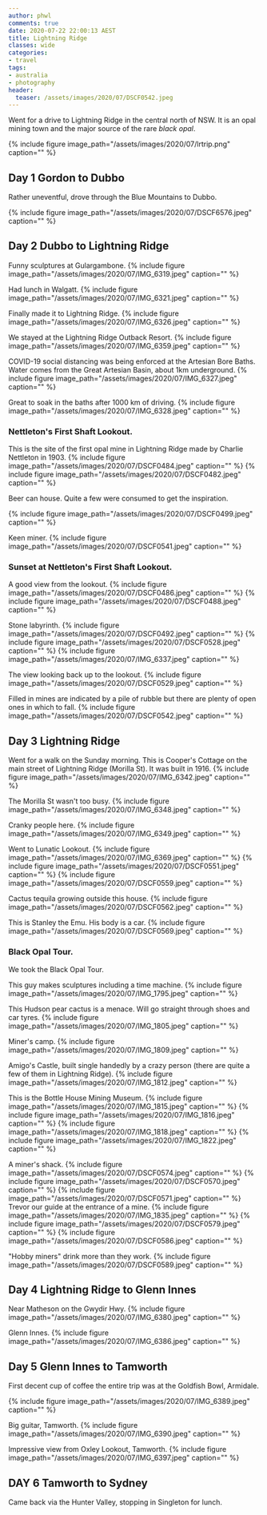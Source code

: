 ```yaml
---
author: phwl
comments: true
date: 2020-07-22 22:00:13 AEST
title: Lightning Ridge
classes: wide
categories:
- travel
tags:
- australia
- photography
header:
  teaser: /assets/images/2020/07/DSCF0542.jpeg
---
```


Went for a drive to Lightning Ridge in the central north of NSW. It is an opal mining town and 
the major source of the rare *black opal*.

{% include figure image_path="/assets/images/2020/07/lrtrip.png" caption="" %}
<!-- more -->

## Day 1 Gordon to Dubbo
Rather uneventful, drove through the Blue Mountains to Dubbo.

{% include figure image_path="/assets/images/2020/07/DSCF6576.jpeg" caption="" %}

## Day 2 Dubbo to Lightning Ridge
Funny sculptures at Gulargambone.
{% include figure image_path="/assets/images/2020/07/IMG_6319.jpeg" caption="⁩" %}

Had lunch in Walgatt.
{% include figure image_path="/assets/images/2020/07/IMG_6321.jpeg" caption="" %}

Finally made it to Lightning Ridge.
{% include figure image_path="/assets/images/2020/07/IMG_6326.jpeg" caption="" %}

We stayed at the Lightning Ridge Outback Resort.
{% include figure image_path="/assets/images/2020/07/IMG_6359.jpeg" caption="" %}

COVID-19 social distancing was being enforced at the Artesian Bore Baths. Water
comes from the Great Artesian Basin, about 1km underground.
{% include figure image_path="/assets/images/2020/07/IMG_6327.jpeg" caption="" %}

Great to soak in the baths after 1000 km of driving.
{% include figure image_path="/assets/images/2020/07/IMG_6328.jpeg" caption="" %}

### Nettleton's First Shaft Lookout.
This is the site of the first opal mine in Lightning Ridge
made by Charlie Nettleton in 1903.
{% include figure image_path="/assets/images/2020/07/DSCF0484.jpeg" caption="" %}
{% include figure image_path="/assets/images/2020/07/DSCF0482.jpeg" caption="" %}

Beer can house. Quite a few were consumed to get the inspiration.

{% include figure image_path="/assets/images/2020/07/DSCF0499.jpeg" caption="" %}

Keen miner.
{% include figure image_path="/assets/images/2020/07/DSCF0541.jpeg" caption="" %}
### Sunset at Nettleton's First Shaft Lookout.
A good view from the lookout.
{% include figure image_path="/assets/images/2020/07/DSCF0486.jpeg" caption="" %}
{% include figure image_path="/assets/images/2020/07/DSCF0488.jpeg" caption="" %}

Stone labyrinth.
{% include figure image_path="/assets/images/2020/07/DSCF0492.jpeg" caption="" %}
{% include figure image_path="/assets/images/2020/07/DSCF0528.jpeg" caption="" %}
{% include figure image_path="/assets/images/2020/07/IMG_6337.jpeg" caption="" %}

The view looking back up to the lookout.
{% include figure image_path="/assets/images/2020/07/DSCF0529.jpeg" caption="" %}

Filled in mines are indicated by a pile of rubble but there are plenty of open ones in which to fall.
{% include figure image_path="/assets/images/2020/07/DSCF0542.jpeg" caption="" %}

## Day 3 Lightning Ridge
Went for a walk on the Sunday morning. This is Cooper's Cottage on the main street of Lightning Ridge (Morilla St). It was built in 1916.
{% include figure image_path="/assets/images/2020/07/IMG_6342.jpeg" caption="" %}

The Morilla St wasn't too busy.
{% include figure image_path="/assets/images/2020/07/IMG_6348.jpeg" caption="" %}

Cranky people here.
{% include figure image_path="/assets/images/2020/07/IMG_6349.jpeg" caption="" %}

Went to Lunatic Lookout.
{% include figure image_path="/assets/images/2020/07/IMG_6369.jpeg" caption="" %}
{% include figure image_path="/assets/images/2020/07/DSCF0551.jpeg" caption="" %}
{% include figure image_path="/assets/images/2020/07/DSCF0559.jpeg" caption="" %}

Cactus tequila growing outside this house.
{% include figure image_path="/assets/images/2020/07/DSCF0562.jpeg" caption="" %}

This is Stanley the Emu. His body is a car.
{% include figure image_path="/assets/images/2020/07/DSCF0569.jpeg" caption="" %}
### Black Opal Tour. 
We took the Black Opal Tour.

This guy makes sculptures including a time machine.
{% include figure image_path="/assets/images/2020/07/IMG_1795.jpeg" caption="" %}

This Hudson pear cactus is a menace. Will go straight through shoes and car tyres.
{% include figure image_path="/assets/images/2020/07/IMG_1805.jpeg" caption="" %}

Miner's camp.
{% include figure image_path="/assets/images/2020/07/IMG_1809.jpeg" caption="" %}

Amigo's Castle, built single handedly by a crazy person (there are quite a few of them in Lightning Ridge).
{% include figure image_path="/assets/images/2020/07/IMG_1812.jpeg" caption="" %}

This is the Bottle House Mining Museum.
{% include figure image_path="/assets/images/2020/07/IMG_1815.jpeg" caption="" %}
{% include figure image_path="/assets/images/2020/07/IMG_1816.jpeg" caption="" %}
{% include figure image_path="/assets/images/2020/07/IMG_1818.jpeg" caption="" %}
{% include figure image_path="/assets/images/2020/07/IMG_1822.jpeg" caption="" %}

A miner's shack.
{% include figure image_path="/assets/images/2020/07/DSCF0574.jpeg" caption="" %}
{% include figure image_path="/assets/images/2020/07/DSCF0570.jpeg" caption="" %}
{% include figure image_path="/assets/images/2020/07/DSCF0571.jpeg" caption="" %}
Trevor our guide at the entrance of a mine.
{% include figure image_path="/assets/images/2020/07/IMG_1835.jpeg" caption="" %}
{% include figure image_path="/assets/images/2020/07/DSCF0579.jpeg" caption="" %}
{% include figure image_path="/assets/images/2020/07/DSCF0586.jpeg" caption="" %}

"Hobby miners" drink more than they work.
{% include figure image_path="/assets/images/2020/07/DSCF0589.jpeg" caption="" %}
## Day 4 Lightning Ridge to Glenn Innes
Near Matheson on the Gwydir Hwy.
{% include figure image_path="/assets/images/2020/07/IMG_6380.jpeg" caption="" %}

Glenn Innes.
{% include figure image_path="/assets/images/2020/07/IMG_6386.jpeg" caption="" %}

## Day 5 Glenn Innes to Tamworth
First decent cup of coffee the entire trip was at the Goldfish Bowl, Armidale.

{% include figure image_path="/assets/images/2020/07/IMG_6389.jpeg" caption="" %}

Big guitar, Tamworth.
{% include figure image_path="/assets/images/2020/07/IMG_6390.jpeg" caption="" %}

Impressive view from Oxley Lookout, Tamworth.
{% include figure image_path="/assets/images/2020/07/IMG_6397.jpeg" caption="" %}

## DAY 6 Tamworth to Sydney
Came back via the Hunter Valley, stopping in Singleton for lunch.

